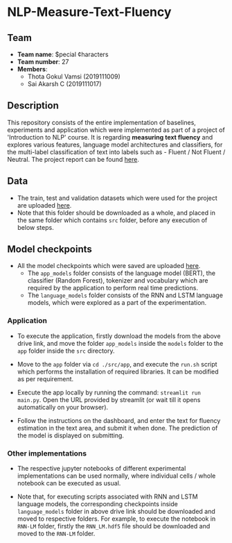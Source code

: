 # NLP-Measure-Text-Fluency  

## Team
* <b>Team name</b>: $pecial ¢haracters
* <b>Team number</b>: 27
* <b>Members</b>: 
    * Thota Gokul Vamsi (2019111009)  
    * Sai Akarsh C (2019111017)  

## Description 

This repository consists of the entire implementation of baselines, experiments and application which were implemented as part of a project of 'Introduction to NLP' course. It is regarding <b>measuring text fluency</b> and explores various features, language model architectures and classifiers, for the multi-label classification of text into labels such as - Fluent / Not Fluent / Neutral. 
The project report can be found [here](https://docs.google.com/presentation/d/1_s8AMRDGYIeEcpXVI1cFUyaCZPWC5tmem1v51or91w4/edit?usp=sharing). 

## Data

* The train, test and validation datasets which were used for the project are uploaded [here](https://drive.google.com/drive/folders/1evD24N9AAh7k3GNfJBhxVNrKTBy7GToi?usp=sharing).
* Note that this folder should be downloaded as a whole, and placed in the same folder which contains `src` folder, before any execution of below steps.

## Model checkpoints

* All the model checkpoints which were saved are uploaded [here](https://drive.google.com/drive/folders/16c04yf95_Ael0iXFmQuQKdhQm97SWWHE?usp=sharing). 
    * The `app_models` folder consists of the language model (BERT), the classifier (Random Forest), tokenizer and vocabulary which are required by the application to perform real time predictions.
    * The `language_models` folder consists of the RNN and LSTM language models, which were explored as a part of the experimentation.

### Application

* To execute the application, firstly download the models from the above drive link, and move the folder `app_models` inside the `models` folder to the `app` folder inside the `src` directory. 

* Move to the `app` folder via `cd ./src/app`, and execute the `run.sh` script which performs the installation of required libraries. It can be modified as per requirement.

* Execute the app locally by running the command: `streamlit run main.py`. Open the URL provided by streamlit (or wait till it opens automatically on your browser).

* Follow the instructions on the dashboard, and enter the text for fluency estimation in the text area, and submit it when done. The prediction of the model is displayed on submitting.

### Other implementations

* The respective jupyter notebooks of different experimental implementations can be used normally, where individual cells / whole notebook can be executed as usual.

* Note that, for executing scripts associated with RNN and LSTM language models, the corresponding checkpoints inside `language_models` folder in above drive link should be downloaded and moved to respective folders. For example, to execute the notebook in `RNN-LM` folder, firstly the `RNN_LM.hdf5` file should be downloaded and moved to the `RNN-LM` folder. 
